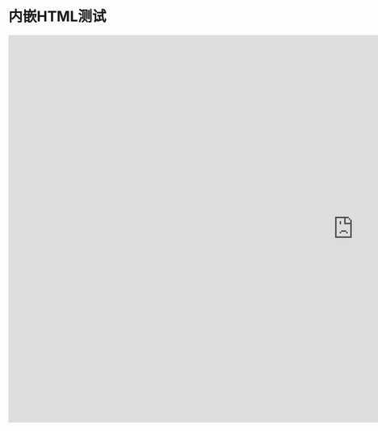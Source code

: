 # 内嵌HTML测试

<iframe src="https://www.baidu.com" width="1366px" height="768px" frameborder="0" scrolling="yes">
</iframe>

